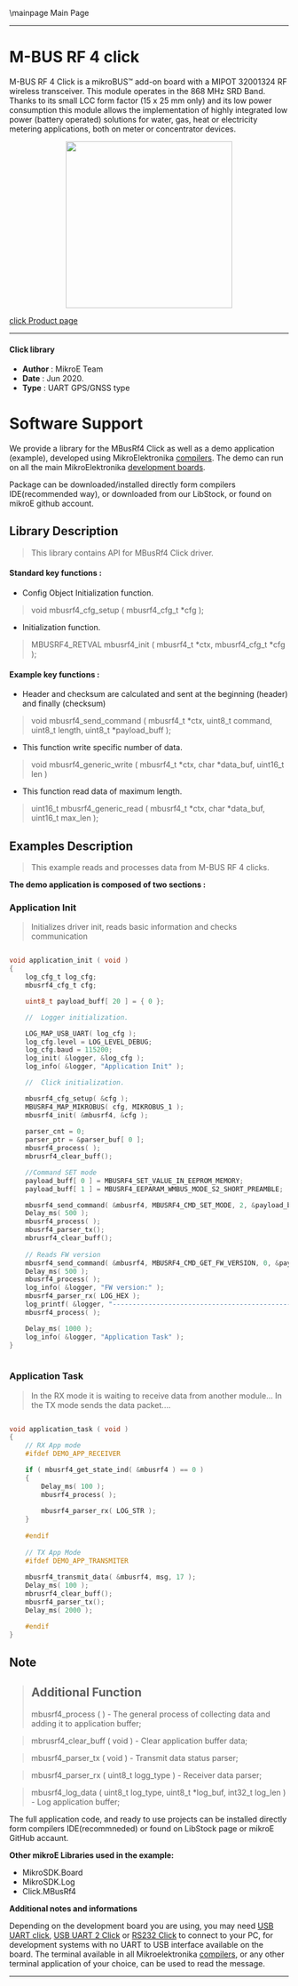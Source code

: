 \mainpage Main Page

---
# M-BUS RF 4 click

M-BUS RF 4 Click is a mikroBUS™ add-on board with a MIPOT 32001324 RF wireless transceiver. This module operates in the 868 MHz SRD Band. Thanks to its small LCC form factor (15 x 25 mm only) and its low power consumption this module allows the implementation of highly integrated low power (battery operated) solutions for water, gas, heat or electricity metering applications, both on meter or concentrator devices.

<p align="center">
  <img src="https://download.mikroe.com/images/click_for_ide/mbusrf4_click.png" height=300px>
</p>

[click Product page](https://www.mikroe.com/m-bus-rf-4-click)

---


#### Click library 

- **Author**        : MikroE Team
- **Date**          : Jun 2020.
- **Type**          : UART GPS/GNSS type


# Software Support

We provide a library for the MBusRf4 Click 
as well as a demo application (example), developed using MikroElektronika 
[compilers](https://shop.mikroe.com/compilers). 
The demo can run on all the main MikroElektronika [development boards](https://shop.mikroe.com/development-boards).

Package can be downloaded/installed directly form compilers IDE(recommended way), or downloaded from our LibStock, or found on mikroE github account. 

## Library Description

> This library contains API for MBusRf4 Click driver.

#### Standard key functions :

- Config Object Initialization function.
> void mbusrf4_cfg_setup ( mbusrf4_cfg_t *cfg ); 
 
- Initialization function.
> MBUSRF4_RETVAL mbusrf4_init ( mbusrf4_t *ctx, mbusrf4_cfg_t *cfg );


#### Example key functions :

- Header and checksum are calculated and sent at the beginning (header) and finally (checksum)
> void mbusrf4_send_command ( mbusrf4_t *ctx, uint8_t command, uint8_t length, uint8_t *payload_buff );
 
- This function write specific number of data.
> void mbusrf4_generic_write ( mbusrf4_t *ctx, char *data_buf, uint16_t len )

- This function read data of maximum length.
> uint16_t mbusrf4_generic_read ( mbusrf4_t *ctx, char *data_buf, uint16_t max_len );

## Examples Description

> This example reads and processes data from M-BUS RF 4 clicks. 

**The demo application is composed of two sections :**

### Application Init 

> Initializes driver init, reads basic information and checks communication

```c

void application_init ( void )
{
    log_cfg_t log_cfg;
    mbusrf4_cfg_t cfg;

    uint8_t payload_buff[ 20 ] = { 0 };

    //  Logger initialization.

    LOG_MAP_USB_UART( log_cfg );
    log_cfg.level = LOG_LEVEL_DEBUG;
    log_cfg.baud = 115200;
    log_init( &logger, &log_cfg );
    log_info( &logger, "Application Init" );

    //  Click initialization.

    mbusrf4_cfg_setup( &cfg );
    MBUSRF4_MAP_MIKROBUS( cfg, MIKROBUS_1 );
    mbusrf4_init( &mbusrf4, &cfg );
    
    parser_cnt = 0;
    parser_ptr = &parser_buf[ 0 ];
    mbusrf4_process( );
    mbrusrf4_clear_buff();

    //Command SET mode
    payload_buff[ 0 ] = MBUSRF4_SET_VALUE_IN_EEPROM_MEMORY;
    payload_buff[ 1 ] = MBUSRF4_EEPARAM_WMBUS_MODE_S2_SHORT_PREAMBLE;

    mbusrf4_send_command( &mbusrf4, MBUSRF4_CMD_SET_MODE, 2, &payload_buff[ 0 ] );
    Delay_ms( 500 );
    mbusrf4_process( );
    mbusrf4_parser_tx();
    mbrusrf4_clear_buff();
    
    // Reads FW version
    mbusrf4_send_command( &mbusrf4, MBUSRF4_CMD_GET_FW_VERSION, 0, &payload_buff[ 0 ] );
    Delay_ms( 500 );
    mbusrf4_process( );
    log_info( &logger, "FW version:" );
    mbusrf4_parser_rx( LOG_HEX );
    log_printf( &logger, "-----------------------------------------------------------\r\n" );
    mbusrf4_process( );

    Delay_ms( 1000 );
    log_info( &logger, "Application Task" );
}
  
```

### Application Task

> In the RX mode it is waiting to receive data from another module...
> In the TX mode sends the data packet....

```c

void application_task ( void )
{
    // RX App mode
    #ifdef DEMO_APP_RECEIVER

    if ( mbusrf4_get_state_ind( &mbusrf4 ) == 0 )
    {     
        Delay_ms( 100 );
        mbusrf4_process( );
        
        mbusrf4_parser_rx( LOG_STR );
    }
    
    #endif
    
    // TX App Mode
    #ifdef DEMO_APP_TRANSMITER
    
    mbusrf4_transmit_data( &mbusrf4, msg, 17 );
    Delay_ms( 100 );
    mbrusrf4_clear_buff();
    mbusrf4_parser_tx();
    Delay_ms( 2000 );

    #endif
}

```

## Note

> ## Additional Function
> mbusrf4_process ( ) - The general process of collecting data and adding it to application buffer;
 
>  mbrusrf4_clear_buff ( void ) - Clear application buffer data;
 
>  mbusrf4_parser_tx ( void ) - Transmit data status parser;
 
>  mbusrf4_parser_rx ( uint8_t logg_type ) - Receiver data parser;
 
>  mbusrf4_log_data ( uint8_t log_type, uint8_t *log_buf, int32_t log_len ) - Log application buffer;
 
The full application code, and ready to use projects can be  installed directly form compilers IDE(recommneded) or found on LibStock page or mikroE GitHub accaunt.

**Other mikroE Libraries used in the example:** 

- MikroSDK.Board
- MikroSDK.Log
- Click.MBusRf4

**Additional notes and informations**

Depending on the development board you are using, you may need 
[USB UART click](https://shop.mikroe.com/usb-uart-click), 
[USB UART 2 Click](https://shop.mikroe.com/usb-uart-2-click) or 
[RS232 Click](https://shop.mikroe.com/rs232-click) to connect to your PC, for 
development systems with no UART to USB interface available on the board. The 
terminal available in all Mikroelektronika 
[compilers](https://shop.mikroe.com/compilers), or any other terminal application 
of your choice, can be used to read the message.



---
